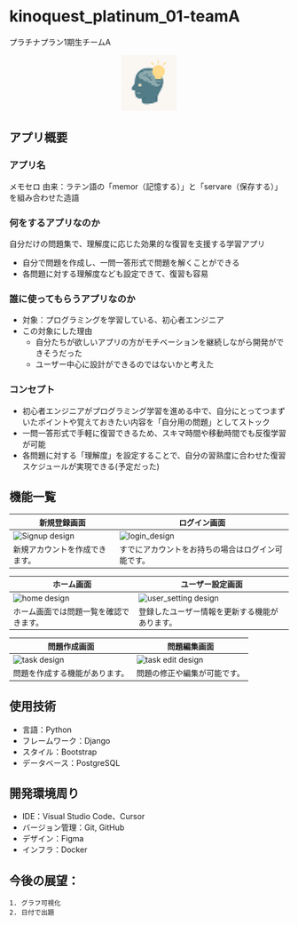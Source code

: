 # kinoquest_platinum_01-teamA
プラチナプラン1期生チームA

<div align="center">
    <img src="https://github.com/kino-quest/kinoquest_platinum_01-teamA/blob/main/static/images/favicon.png" alt="favicon" width="100" />
</div>

## アプリ概要  
### アプリ名
メモセロ
由来：ラテン語の「memor（記憶する）」と「servare（保存する）」を組み合わせた造語

### 何をするアプリなのか
自分だけの問題集で、理解度に応じた効果的な復習を支援する学習アプリ
- 自分で問題を作成し、一問一答形式で問題を解くことができる
- 各問題に対する理解度なども設定できて、復習も容易
### 誰に使ってもらうアプリなのか
- 対象：プログラミングを学習している、初心者エンジニア
- この対象にした理由
    - 自分たちが欲しいアプリの方がモチベーションを継続しながら開発ができそうだった
    - ユーザー中心に設計ができるのではないかと考えた
### コンセプト
- 初心者エンジニアがプログラミング学習を進める中で、自分にとってつまずいたポイントや覚えておきたい内容を「自分用の問題」としてストック
- 一問一答形式で手軽に復習できるため、スキマ時間や移動時間でも反復学習が可能
- 各問題に対する「理解度」を設定することで、自分の習熟度に合わせた復習スケジュールが実現できる(予定だった)

## 機能一覧
| 新規登録画面 | ログイン画面 |
| - | - |
|![Signup design](https://github.com/user-attachments/assets/693cd0d3-91e6-423f-bdb0-f9f80210257d) | ![login_design](https://github.com/user-attachments/assets/265ec061-a117-40e3-b5e6-e1df9a96e1de)|
| 新規アカウントを作成できます。 | すでにアカウントをお持ちの場合はログイン可能です。 |

| ホーム画面 | ユーザー設定画面 |
| - | - |
| ![home design](https://github.com/user-attachments/assets/27776868-a91d-4bcd-8f32-aaa9455ca2cd) | ![user_setting design](https://github.com/user-attachments/assets/bcba281c-c78a-4a77-a1d3-47d8511b3661) |
| ホーム画面では問題一覧を確認できます。 | 登録したユーザー情報を更新する機能があります。 |

| 問題作成画面 | 問題編集画面 |
| - | - |
| ![task design](https://github.com/user-attachments/assets/47b810d3-c991-4e2e-8ef3-edddfc9a5620) | ![task edit design](https://github.com/user-attachments/assets/ad419c6b-5688-4f40-b1ec-3a9b5d27d98c) |
| 問題を作成する機能があります。 | 問題の修正や編集が可能です。 |

## 使用技術
- 言語：Python
- フレームワーク：Django
- スタイル：Bootstrap
- データベース：PostgreSQL
## 開発環境周り
- IDE：Visual Studio Code、Cursor
- バージョン管理：Git, GitHub
- デザイン：Figma
- インフラ：Docker
  
## 今後の展望：
    1. グラフ可視化
    2. 日付で出題


